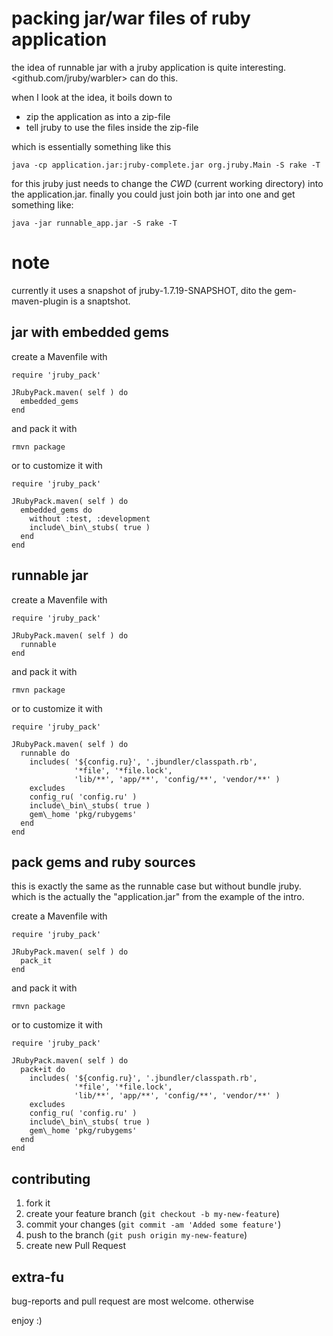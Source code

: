 # packing jar/war files of ruby application #

the idea of runnable jar with a jruby application is quite interesting. <github.com/jruby/warbler> can do this.

when I look at the idea, it boils down to

* zip the application as into a zip-file
* tell jruby to use the files inside the zip-file

which is essentially something like this

```java -cp application.jar:jruby-complete.jar org.jruby.Main -S rake -T```

for this jruby just needs to change the *CWD* (current working directory) into the application.jar. finally you could just join both jar into one and get something like:

```java -jar runnable_app.jar -S rake -T```

# note

currently it uses a snapshot of jruby-1.7.19-SNAPSHOT, dito the gem-maven-plugin is a snaptshot.

## jar with embedded gems ##

create a Mavenfile with

```
require 'jruby_pack'

JRubyPack.maven( self ) do
  embedded_gems
end
```

and pack it with

```rmvn package```

or to customize it with

```
require 'jruby_pack'

JRubyPack.maven( self ) do
  embedded_gems do
    without :test, :development
	include\_bin\_stubs( true )
  end
end
```

## runnable jar ##

create a Mavenfile with

```
require 'jruby_pack'

JRubyPack.maven( self ) do
  runnable
end
```

and pack it with

```rmvn package```

or to customize it with

```
require 'jruby_pack'

JRubyPack.maven( self ) do
  runnable do
    includes( '${config.ru}', '.jbundler/classpath.rb',
              '*file', '*file.lock',
              'lib/**', 'app/**', 'config/**', 'vendor/**' )
    excludes
	config_ru( 'config.ru' )
	include\_bin\_stubs( true )
	gem\_home 'pkg/rubygems'
  end
end
```

## pack gems and ruby sources ##

this is exactly the same as the runnable case but without bundle jruby. which is the actually the "application.jar" from the example of the intro.

create a Mavenfile with

```
require 'jruby_pack'

JRubyPack.maven( self ) do
  pack_it
end
```

and pack it with

```rmvn package```

or to customize it with

```
require 'jruby_pack'

JRubyPack.maven( self ) do
  pack+it do
    includes( '${config.ru}', '.jbundler/classpath.rb',
              '*file', '*file.lock',
              'lib/**', 'app/**', 'config/**', 'vendor/**' )
    excludes
	config_ru( 'config.ru' )
	include\_bin\_stubs( true )
	gem\_home 'pkg/rubygems'
  end
end
```

## contributing ##

1. fork it
2. create your feature branch (`git checkout -b my-new-feature`)
3. commit your changes (`git commit -am 'Added some feature'`)
4. push to the branch (`git push origin my-new-feature`)
5. create new Pull Request

## extra-fu ##

bug-reports and pull request are most welcome. otherwise

enjoy :) 
